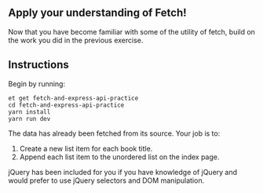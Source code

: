 ## Apply your understanding of Fetch!

Now that you have become familiar with some of the utility of fetch, build on the work you did in the previous exercise.

## Instructions

Begin by running:

```no-highlight
et get fetch-and-express-api-practice
cd fetch-and-express-api-practice
yarn install
yarn run dev
```

The data has already been fetched from its source. Your job is to:

1. Create a new list item for each book title.
2. Append each list item to the unordered list on the index page.

jQuery has been included for you if you have knowledge of jQuery and would prefer to use jQuery selectors and DOM manipulation.
